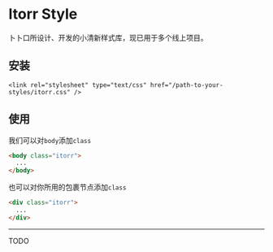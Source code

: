 # Itorr Style

卜卜口所设计、开发的小清新样式库，现已用于多个线上项目。

## 安装

    <link rel="stylesheet" type="text/css" href="/path-to-your-styles/itorr.css" />

## 使用

我们可以对`body`添加`class`

```html
<body class="itorr">
  ...
</body>
```

也可以对你所用的包裹节点添加`class`

```html
<div class="itorr">
  ...
</div>
```
---

TODO